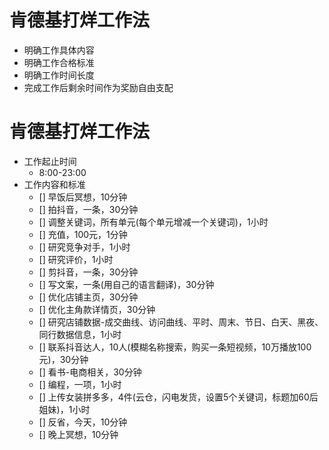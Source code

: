 # 肯德基打烊工作法

 - 明确工作具体内容
 - 明确工作合格标准
 - 明确工作时间长度
 - 完成工作后剩余时间作为奖励自由支配

# 肯德基打烊工作法

- 工作起止时间
  - 8:00-23:00
- 工作内容和标准
  - [] 早饭后冥想，10分钟
  - [] 拍抖音，一条，30分钟
  - [] 调整关键词，所有单元(每个单元增减一个关键词)，1小时
  - [] 充值，100元，1分钟
  - [] 研究竞争对手，1小时
  - [] 研究评价，1小时
  - [] 剪抖音，一条，30分钟
  - [] 写文案，一条(用自己的语言翻译)，30分钟
  - [] 优化店铺主页，30分钟
  - [] 优化主角款详情页，30分钟
  - [] 研究店铺数据-成交曲线、访问曲线、平时、周末、节日、白天、黑夜、同行数据信息，1小时
  - [] 联系抖音达人，10人(模糊名称搜索，购买一条短视频，10万播放100元)，30分钟
  - [] 看书-电商相关，30分钟
  - [] 编程，一项，1小时
  - [] 上传女装拼多多，4件(云仓，闪电发货，设置5个关键词，标题加60后姐妹)，1小时
  - [] 反省，今天，10分钟
  - [] 晚上冥想，10分钟

